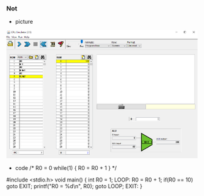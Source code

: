 ### Not 
* picture

![](picture/inc.png)
* code
/*
R0 = 0
while(1)
{
    R0 = R0 + 1
}
*/

#include <stdio.h>
void main()
{
    int R0 = 1;
    LOOP:
        R0 = R0 + 1;
        if(R0 == 10) 
            goto EXIT;
        printf("R0 = %d\n", R0);
        goto LOOP;
    EXIT:
}
```

